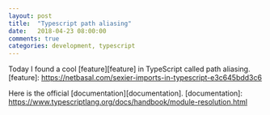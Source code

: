 ```yaml
---
layout: post
title:  "Typescript path aliasing"
date:   2018-04-23 08:00:00
comments: true
categories: development, typescript
---
```


Today I found a cool [feature][feature] in TypeScript called path aliasing. 
[feature]: https://netbasal.com/sexier-imports-in-typescript-e3c645bdd3c6

Here is the official [documentation][documentation].
[documentation]: https://www.typescriptlang.org/docs/handbook/module-resolution.html
